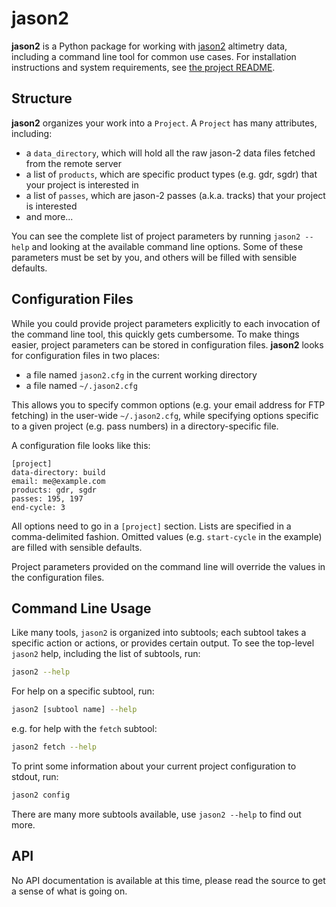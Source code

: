 # jason2

**jason2** is a Python package for working with [jason2](http://www.nasa.gov/mission_pages/ostm/main/) altimetry data, including a command line tool for common use cases.
For installation instructions and system requirements, see [the project README](https://github.com/gadomski/jason2).


## Structure

**jason2** organizes your work into a `Project`.
A `Project` has many attributes, including:

- a `data_directory`, which will hold all the raw jason-2 data files fetched from the remote server
- a list of `products`, which are specific product types (e.g. gdr, sgdr) that your project is interested in
- a list of `passes`, which are jason-2 passes (a.k.a. tracks) that your project is interested
- and more...

You can see the complete list of project parameters by running `jason2 --help` and looking at the available command line options.
Some of these parameters must be set by you, and others will be filled with sensible defaults.


## Configuration Files

While you could provide project parameters explicitly to each invocation of the command line tool, this quickly gets cumbersome.
To make things easier, project parameters can be stored in configuration files.
**jason2** looks for configuration files in two places:

- a file named `jason2.cfg` in the current working directory
- a file named `~/.jason2.cfg`

This allows you to specify common options (e.g. your email address for FTP fetching) in the user-wide `~/.jason2.cfg`, while specifying options specific to a given project (e.g. pass numbers) in a directory-specific file.

A configuration file looks like this:

```text
[project]
data-directory: build
email: me@example.com
products: gdr, sgdr
passes: 195, 197
end-cycle: 3
```

All options need to go in a `[project]` section.
Lists are specified in a comma-delimited fashion.
Omitted values (e.g. `start-cycle` in the example) are filled with sensible defaults.

Project parameters provided on the command line will override the values in the configuration files.


## Command Line Usage

Like many tools, `jason2` is organized into subtools; each subtool takes a specific action or actions, or provides certain output.
To see the top-level `jason2` help, including the list of subtools, run:

```bash
jason2 --help
```

For help on a specific subtool, run:

```bash
jason2 [subtool name] --help
```

e.g. for help with the `fetch` subtool:

```bash
jason2 fetch --help
```

To print some information about your current project configuration to stdout, run:

```bash
jason2 config
```

There are many more subtools available, use `jason2 --help` to find out more.


## API

No API documentation is available at this time, please read the source to get a sense of what is going on.
